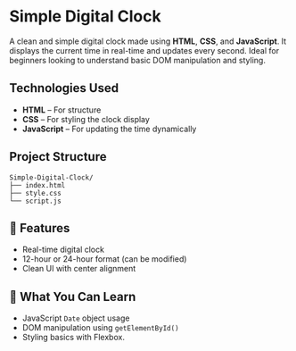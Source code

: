 # Simple Digital Clock 

A clean and simple digital clock made using **HTML**, **CSS**, and **JavaScript**. It displays the current time in real-time and updates every second. Ideal for beginners looking to understand basic DOM manipulation and styling.

## Technologies Used

- **HTML** – For structure  
- **CSS** – For styling the clock display  
- **JavaScript** – For updating the time dynamically  

## Project Structure
```
Simple-Digital-Clock/
├── index.html
├── style.css
└── script.js
```

## 🔧 Features

- Real-time digital clock
- 12-hour or 24-hour format (can be modified)
- Clean UI with center alignment

## 🧠 What You Can Learn

- JavaScript `Date` object usage
- DOM manipulation using `getElementById()`
- Styling basics with Flexbox.

